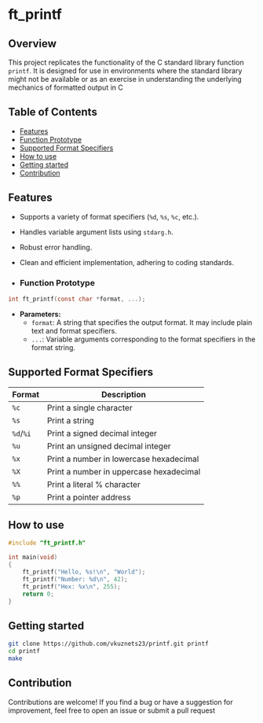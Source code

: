 # ft_printf

## Overview
This project replicates the functionality of the C standard library function `printf`. It is designed for use in environments where the standard library might not be available or as an exercise in understanding the underlying mechanics of formatted output in C

## Table of Contents
- [Features](#features)
- [Function Prototype](#function-prototype)
- [Supported Format Specifiers](#supported-format-specifiers)
- [How to use](#how-to-use)
- [Getting started](#getting-started)
- [Contribution](#contribution)

## Features

- Supports a variety of format specifiers (`%d`, `%s`, `%c`, etc.).
- Handles variable argument lists using `stdarg.h`.
- Robust error handling.
- Clean and efficient implementation, adhering to coding standards.

- ### Function Prototype
```c
int ft_printf(const char *format, ...);
```

- **Parameters:**
  - `format`: A string that specifies the output format. It may include plain text and format specifiers.
  - `...`: Variable arguments corresponding to the format specifiers in the format string.
 
## Supported Format Specifiers
|Format   | Description  |
|---------|--------------|
|`%c`     |  Print a single character |
|`%s`     |  Print a string |
|`%d`/`%i`  |  Print a signed decimal integer |
|`%u`     |   Print an unsigned decimal integer |
|`%x`     |   Print a number in lowercase hexadecimal |
|`%X`     |   Print a number in uppercase hexadecimal |
|`%%`     |   Print a literal % character  |
|`%p`     |   	Print a pointer address  |

## How to use
```c
#include "ft_printf.h"

int main(void)
{
    ft_printf("Hello, %s!\n", "World");
    ft_printf("Number: %d\n", 42);
    ft_printf("Hex: %x\n", 255);
    return 0;
}
```

## Getting started
``` bash
git clone https://github.com/vkuznets23/printf.git printf
cd printf
make
```

## Contribution
Contributions are welcome! If you find a bug or have a suggestion for improvement, feel free to open an issue or submit a pull request
